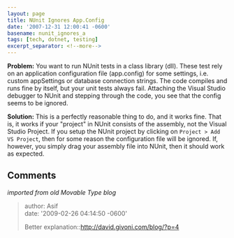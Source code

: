 ```yaml
---
layout: page
title: NUnit Ignores App.Config
date: '2007-12-31 12:00:41 -0600'
basename: nunit_ignores_a
tags: [tech, dotnet, testing]
excerpt_separator: <!--more-->
---
```


**Problem:** You want to run NUnit tests in a class library (dll). These test
rely on an application configuration file (app.config) for some settings, i.e.
custom appSettings or database connection strings. The code compiles and runs
fine by itself, but your unit tests always fail. Attaching the Visual Studio
debugger to NUnit and stepping through the code, you see that the config seems
to be ignored.

<!--more-->

**Solution:** This is a perfectly reasonable thing to do, and it works fine.
That is, it works if your "project" in NUnit consists of the assembly, not the
Visual Studio Project. If you setup the NUnit project by clicking on `Project >
Add VS Project`, then for some reason the configuration file will be ignored.
If, however, you simply drag your assembly file into NUnit, then it should work
as expected.

## Comments

_imported from old Movable Type blog_

> author: Asif\
> date: '2009-02-26 04:14:50 -0600'
>
> Better explanation::http://david.givoni.com/blog/?p=4
